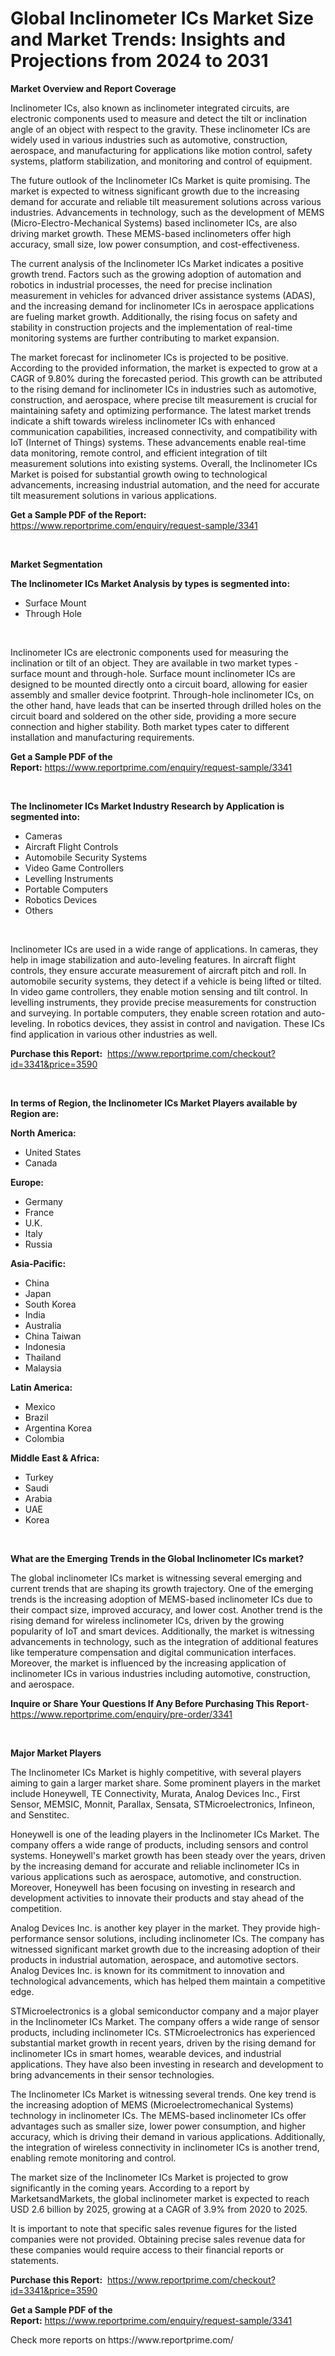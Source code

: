 <p><h1>Global Inclinometer ICs Market Size and Market Trends: Insights and Projections from 2024 to 2031</h1></p><p><strong>Market Overview and Report Coverage</strong></p>
<p><p>Inclinometer ICs, also known as inclinometer integrated circuits, are electronic components used to measure and detect the tilt or inclination angle of an object with respect to the gravity. These inclinometer ICs are widely used in various industries such as automotive, construction, aerospace, and manufacturing for applications like motion control, safety systems, platform stabilization, and monitoring and control of equipment.</p><p>The future outlook of the Inclinometer ICs Market is quite promising. The market is expected to witness significant growth due to the increasing demand for accurate and reliable tilt measurement solutions across various industries. Advancements in technology, such as the development of MEMS (Micro-Electro-Mechanical Systems) based inclinometer ICs, are also driving market growth. These MEMS-based inclinometers offer high accuracy, small size, low power consumption, and cost-effectiveness.</p><p>The current analysis of the Inclinometer ICs Market indicates a positive growth trend. Factors such as the growing adoption of automation and robotics in industrial processes, the need for precise inclination measurement in vehicles for advanced driver assistance systems (ADAS), and the increasing demand for inclinometer ICs in aerospace applications are fueling market growth. Additionally, the rising focus on safety and stability in construction projects and the implementation of real-time monitoring systems are further contributing to market expansion.</p><p>The market forecast for inclinometer ICs is projected to be positive. According to the provided information, the market is expected to grow at a CAGR of 9.80% during the forecasted period. This growth can be attributed to the rising demand for inclinometer ICs in industries such as automotive, construction, and aerospace, where precise tilt measurement is crucial for maintaining safety and optimizing performance. The latest market trends indicate a shift towards wireless inclinometer ICs with enhanced communication capabilities, increased connectivity, and compatibility with IoT (Internet of Things) systems. These advancements enable real-time data monitoring, remote control, and efficient integration of tilt measurement solutions into existing systems. Overall, the Inclinometer ICs Market is poised for substantial growth owing to technological advancements, increasing industrial automation, and the need for accurate tilt measurement solutions in various applications.</p></p>
<p><strong>Get a Sample PDF of the Report:</strong> <a href="https://www.reportprime.com/enquiry/request-sample/3341">https://www.reportprime.com/enquiry/request-sample/3341</a></p>
<p>&nbsp;</p>
<p><strong>Market Segmentation</strong></p>
<p><strong>The Inclinometer ICs Market Analysis by types is segmented into:</strong></p>
<p><ul><li>Surface Mount</li><li>Through Hole</li></ul></p>
<p>&nbsp;</p>
<p><p>Inclinometer ICs are electronic components used for measuring the inclination or tilt of an object. They are available in two market types - surface mount and through-hole. Surface mount inclinometer ICs are designed to be mounted directly onto a circuit board, allowing for easier assembly and smaller device footprint. Through-hole inclinometer ICs, on the other hand, have leads that can be inserted through drilled holes on the circuit board and soldered on the other side, providing a more secure connection and higher stability. Both market types cater to different installation and manufacturing requirements.</p></p>
<p><strong>Get a Sample PDF of the Report:</strong>&nbsp;<a href="https://www.reportprime.com/enquiry/request-sample/3341">https://www.reportprime.com/enquiry/request-sample/3341</a></p>
<p>&nbsp;</p>
<p><strong>The Inclinometer ICs Market Industry Research by Application is segmented into:</strong></p>
<p><ul><li>Cameras</li><li>Aircraft Flight Controls</li><li>Automobile Security Systems</li><li>Video Game Controllers</li><li>Levelling Instruments</li><li>Portable Computers</li><li>Robotics Devices</li><li>Others</li></ul></p>
<p>&nbsp;</p>
<p><p>Inclinometer ICs are used in a wide range of applications. In cameras, they help in image stabilization and auto-leveling features. In aircraft flight controls, they ensure accurate measurement of aircraft pitch and roll. In automobile security systems, they detect if a vehicle is being lifted or tilted. In video game controllers, they enable motion sensing and tilt control. In levelling instruments, they provide precise measurements for construction and surveying. In portable computers, they enable screen rotation and auto-leveling. In robotics devices, they assist in control and navigation. These ICs find application in various other industries as well.</p></p>
<p><strong>Purchase this Report:</strong>&nbsp; <a href="https://www.reportprime.com/checkout?id=3341&price=3590">https://www.reportprime.com/checkout?id=3341&price=3590</a></p>
<p>&nbsp;</p>
<p><strong>In terms of Region, the Inclinometer ICs Market Players available by Region are:</strong></p>
<p>
    <p> <strong> North America: </strong>
        <ul>
            <li>United States</li>
            <li>Canada</li>
        </ul>
        </p> 
    <p> <strong> Europe: </strong>
        <ul>
            <li>Germany</li>
            <li>France</li>
            <li>U.K.</li>
            <li>Italy</li>
            <li>Russia</li>
        </ul>
        </p> 
    <p> <strong> Asia-Pacific: </strong>
        <ul>
            <li>China</li>
            <li>Japan</li>
            <li>South Korea</li>
            <li>India</li>
            <li>Australia</li>
            <li>China Taiwan</li>
            <li>Indonesia</li>
            <li>Thailand</li>
            <li>Malaysia</li>
        </ul>
        </p> 
    <p> <strong> Latin America: </strong>
        <ul>
            <li>Mexico</li>
            <li>Brazil</li>
            <li>Argentina Korea</li>
            <li>Colombia</li>
        </ul>
        </p> 
    <p> <strong> Middle East & Africa: </strong>
        <ul>
            <li>Turkey</li>
            <li>Saudi</li>
            <li>Arabia</li>
            <li>UAE</li>
            <li>Korea</li>
        </ul>
    </p>
    </p>
<p>&nbsp;</p>
<p><strong>What are the Emerging Trends in the Global Inclinometer ICs market?</strong></p>
<p><p>The global inclinometer ICs market is witnessing several emerging and current trends that are shaping its growth trajectory. One of the emerging trends is the increasing adoption of MEMS-based inclinometer ICs due to their compact size, improved accuracy, and lower cost. Another trend is the rising demand for wireless inclinometer ICs, driven by the growing popularity of IoT and smart devices. Additionally, the market is witnessing advancements in technology, such as the integration of additional features like temperature compensation and digital communication interfaces. Moreover, the market is influenced by the increasing application of inclinometer ICs in various industries including automotive, construction, and aerospace.</p></p>
<p><strong>Inquire or Share Your Questions If Any Before Purchasing This Report</strong>- <a href="https://www.reportprime.com/enquiry/pre-order/3341">https://www.reportprime.com/enquiry/pre-order/3341</a></p>
<p>&nbsp;</p>
<p><strong>Major Market Players</strong></p>
<p><p>The Inclinometer ICs Market is highly competitive, with several players aiming to gain a larger market share. Some prominent players in the market include Honeywell, TE Connectivity, Murata, Analog Devices Inc., First Sensor, MEMSIC, Monnit, Parallax, Sensata, STMicroelectronics, Infineon, and Senstitec. </p><p>Honeywell is one of the leading players in the Inclinometer ICs Market. The company offers a wide range of products, including sensors and control systems. Honeywell's market growth has been steady over the years, driven by the increasing demand for accurate and reliable inclinometer ICs in various applications such as aerospace, automotive, and construction. Moreover, Honeywell has been focusing on investing in research and development activities to innovate their products and stay ahead of the competition.</p><p>Analog Devices Inc. is another key player in the market. They provide high-performance sensor solutions, including inclinometer ICs. The company has witnessed significant market growth due to the increasing adoption of their products in industrial automation, aerospace, and automotive sectors. Analog Devices Inc. is known for its commitment to innovation and technological advancements, which has helped them maintain a competitive edge.</p><p>STMicroelectronics is a global semiconductor company and a major player in the Inclinometer ICs Market. The company offers a wide range of sensor products, including inclinometer ICs. STMicroelectronics has experienced substantial market growth in recent years, driven by the rising demand for inclinometer ICs in smart homes, wearable devices, and industrial applications. They have also been investing in research and development to bring advancements in their sensor technologies.</p><p>The Inclinometer ICs Market is witnessing several trends. One key trend is the increasing adoption of MEMS (Microelectromechanical Systems) technology in inclinometer ICs. The MEMS-based inclinometer ICs offer advantages such as smaller size, lower power consumption, and higher accuracy, which is driving their demand in various applications. Additionally, the integration of wireless connectivity in inclinometer ICs is another trend, enabling remote monitoring and control.</p><p>The market size of the Inclinometer ICs Market is projected to grow significantly in the coming years. According to a report by MarketsandMarkets, the global inclinometer market is expected to reach USD 2.6 billion by 2025, growing at a CAGR of 3.9% from 2020 to 2025.</p><p>It is important to note that specific sales revenue figures for the listed companies were not provided. Obtaining precise sales revenue data for these companies would require access to their financial reports or statements.</p></p>
<p><strong>Purchase this Report:</strong>&nbsp;&nbsp;<a href="https://www.reportprime.com/checkout?id=3341&price=3590">https://www.reportprime.com/checkout?id=3341&price=3590</a></p>
<p></p>
<p><strong>Get a Sample PDF of the Report:</strong>&nbsp;<a href="https://www.reportprime.com/enquiry/request-sample/3341">https://www.reportprime.com/enquiry/request-sample/3341</a></p>
<p>Check more reports on https://www.reportprime.com/</p>